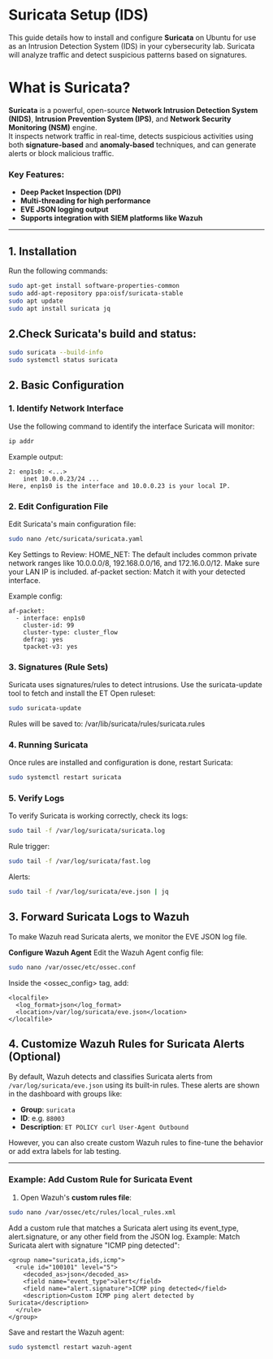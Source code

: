 #  Suricata Setup (IDS)

This guide details how to install and configure **Suricata** on Ubuntu for use as an Intrusion Detection System (IDS) in your cybersecurity lab. Suricata will analyze traffic and detect suspicious patterns based on signatures.
#  What is Suricata?

**Suricata** is a powerful, open-source **Network Intrusion Detection System (NIDS)**, **Intrusion Prevention System (IPS)**, and **Network Security Monitoring (NSM)** engine.  
It inspects network traffic in real-time, detects suspicious activities using both **signature-based** and **anomaly-based** techniques, and can generate alerts or block malicious traffic.

### Key Features:
-  **Deep Packet Inspection (DPI)**
-  **Multi-threading for high performance**
-  **EVE JSON logging output**
-  **Supports integration with SIEM platforms like Wazuh**
---


## 1. Installation

Run the following commands:

```bash
sudo apt-get install software-properties-common
sudo add-apt-repository ppa:oisf/suricata-stable
sudo apt update
sudo apt install suricata jq
```
## 2.Check Suricata's build and status:

```bash
sudo suricata --build-info
sudo systemctl status suricata
```
## 2. Basic Configuration
### 1. Identify Network Interface
Use the following command to identify the interface Suricata will monitor:

```bash
ip addr
```
Example output:
```
2: enp1s0: <...>
    inet 10.0.0.23/24 ...
Here, enp1s0 is the interface and 10.0.0.23 is your local IP.
```
### 2. Edit Configuration File
Edit Suricata's main configuration file:

```bash
sudo nano /etc/suricata/suricata.yaml
```
Key Settings to Review:
HOME_NET: The default includes common private network ranges like 10.0.0.0/8, 192.168.0.0/16, and 172.16.0.0/12. Make sure your LAN IP is included.
af-packet section: Match it with your detected interface.

Example config:
```
af-packet:
  - interface: enp1s0
    cluster-id: 99
    cluster-type: cluster_flow
    defrag: yes
    tpacket-v3: yes
```

### 3. Signatures (Rule Sets)
Suricata uses signatures/rules to detect intrusions.
Use the suricata-update tool to fetch and install the ET Open ruleset:

```bash
sudo suricata-update
```
Rules will be saved to:
/var/lib/suricata/rules/suricata.rules
### 4. Running Suricata
Once rules are installed and configuration is done, restart Suricata:

```bash
sudo systemctl restart suricata
```
### 5. Verify Logs
To verify Suricata is working correctly, check its logs:

```bash
sudo tail -f /var/log/suricata/suricata.log
```
Rule trigger:
```bash
sudo tail -f /var/log/suricata/fast.log
```
Alerts:
```bash
sudo tail -f /var/log/suricata/eve.json | jq
```
## 3. Forward Suricata Logs to Wazuh
To make Wazuh read Suricata alerts, we monitor the EVE JSON log file.

**Configure Wazuh Agent**
Edit the Wazuh Agent config file:

```bash
sudo nano /var/ossec/etc/ossec.conf
```
Inside the <ossec_config> tag, add:
```
<localfile>
  <log_format>json</log_format>
  <location>/var/log/suricata/eve.json</location>
</localfile>
```
## 4. Customize Wazuh Rules for Suricata Alerts (Optional)

By default, Wazuh detects and classifies Suricata alerts from `/var/log/suricata/eve.json` using its built-in rules. These alerts are shown in the dashboard with groups like:

- **Group**: `suricata`
- **ID**: e.g. `88003`
- **Description**: `ET POLICY curl User-Agent Outbound`

However, you can also create custom Wazuh rules to fine-tune the behavior or add extra labels for lab testing.

---

###  Example: Add Custom Rule for Suricata Event

1. Open Wazuh's **custom rules file**:

```bash
sudo nano /var/ossec/etc/rules/local_rules.xml
```
Add a custom rule that matches a Suricata alert using its event_type, alert.signature, or any other field from the JSON log.
Example: Match Suricata alert with signature "ICMP ping detected":
```
<group name="suricata,ids,icmp">
  <rule id="100101" level="5">
    <decoded_as>json</decoded_as>
    <field name="event_type">alert</field>
    <field name="alert.signature">ICMP ping detected</field>
    <description>Custom ICMP ping alert detected by Suricata</description>
  </rule>
</group>
```
Save and restart the Wazuh agent:
```bash
sudo systemctl restart wazuh-agent
```

